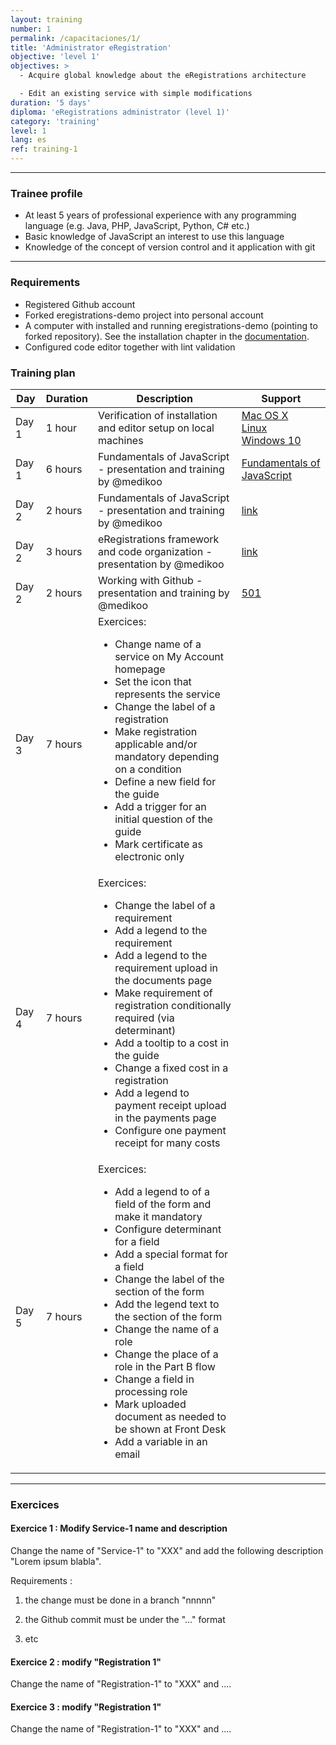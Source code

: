 ```yaml
---
layout: training
number: 1
permalink: /capacitaciones/1/
title: 'Administrator eRegistration'
objective: 'level 1'
objectives: >
  - Acquire global knowledge about the eRegistrations architecture

  - Edit an existing service with simple modifications
duration: '5 days'
diploma: 'eRegistrations administrator (level 1)'
category: 'training'
level: 1
lang: es
ref: training-1
---
```


----------

### Trainee profile

- At least 5 years of professional experience with any programming language (e.g. Java, PHP, JavaScript, Python, C# etc.)
- Basic knowledge of JavaScript an interest to use this language
- Knowledge of the concept of version control and it application with git

--------------------

### Requirements

- Registered Github account
- Forked eregistrations-demo project into personal account
- A computer with installed and running eregistrations-demo (pointing to forked repository). See the installation chapter in the [documentation](index.html).
- Configured code editor together with lint validation

### Training plan

<table class="table table-bordered table-striped">
	<thead>
	  <tr>
	    <th>Day</th>
	    <th>Duration</th>
	    <th>Description</th>
	    <th>Support</th>
	  </tr>
	</thead>
	<tbody>
	  <tr>
	    <td>Day 1</td>
	    <td>1 hour</td>
	    <td>Verification of installation and editor setup on local machines</td>
	    <td><a href="/installation/mac-os-x">Mac OS X</a><br><a href="/installation/ubuntu">Linux</a><br><a href="/installation/windows10">Windows 10</a></td>
	  </tr>
	  <tr>
	    <td>Day 1</td>
	    <td>6 hours</td>
	    <td>Fundamentals of JavaScript - presentation and training by @medikoo</td>
	    <td><a href="/fundamentals">Fundamentals of JavaScript</a></td>
	  </tr>
	  <tr>
	    <td>Day 2</td>
	    <td>2 hours</td>
	    <td>Fundamentals of JavaScript - presentation and training by @medikoo</td>
	    <td><a href="/fundamentals">link</a></td>
	  </tr>
	  <tr>
	    <td>Day 2</td>
	    <td>3 hours</td>
	    <td>eRegistrations framework and code organization - presentation by @medikoo</td>
	    <td><a href="/">link</a></td>
	  </tr>
	  <tr>
	    <td>Day 2</td>
	    <td>2 hours</td>
	    <td>Working with Github - presentation and training by @medikoo</td>
	    <td><a href="/how-to/publish-a-change-in-the-live-app-using-github/">501</a></td>
	  </tr>
	  <tr>
	    <td>Day 3</td>
	    <td>7 hours</td>
	    <td>Exercices:<ul>
			<li>Change name of a service on My Account homepage</li>
			<li>Set the icon that represents the service</li>
<li>Change the label of a registration</li>
<li>Make registration applicable and/or mandatory depending on a condition</li>
<li>Define a new field for the guide</li>
<li>Add a trigger for an initial question of the guide</li>
<li>Mark certificate as electronic only</li></ul>
			</td>
	    <td></td>
	  </tr>
	  <tr>
	    <td>Day 4</td>
	    <td>7 hours</td>
	    <td>Exercices:<ul>
			<li>Change the label of a requirement</li>
			<li>Add a legend to the requirement</li>
<li>Add a legend to the requirement upload in the documents page</li>
<li>Make requirement of registration conditionally required (via determinant)</li>
<li>Add a tooltip to a cost in the guide</li>
<li>Change a fixed cost in a registration</li>
<li>Add a legend to payment receipt upload in the payments page</li>
<li>Configure one payment receipt for many costs</li></ul>
			</td>
	    <td></td>
	  </tr>
	  <tr>
	    <td>Day 5</td>
	    <td>7 hours</td>
	    <td>Exercices:<ul>
			<li>Add a legend to of a field of the form and make it mandatory</li>
<li>Configure determinant for a field</li>
<li>Add a special format for a field</li>
<li>Change the label of the section of the form</li>
<li>Add the legend text to the section of the form</li>
<li>Change the name of a role</li>
<li>Change the place of a role in the Part B flow</li>
<li>Change a field in processing role</li>
<li>Mark uploaded document as needed to be shown at Front Desk</li>
<li>Add a variable in an email</li></ul>
			</td>
	    <td></td>
	  </tr>
	</tbody>
</table>


----------

### Exercices

#### Exercice 1 : Modify Service-1 name and description

Change the name of "Service-1" to "XXX" and add the following description "Lorem ipsum blabla".

Requirements :
 
1. the change must be done in a branch "nnnnn"

2. the Github commit must be under the "..." format

3. etc


#### Exercice 2 : modify "Registration 1" 

Change the name of "Registration-1" to "XXX" and ....


#### Exercice 3 : modify "Registration 1" 

Change the name of "Registration-1" to "XXX" and ....

